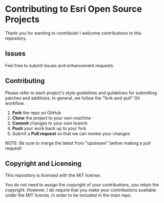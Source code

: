 
Contributing to Esri Open Source Projects
=========================================
Thank you for wanting to contribute! I welcome contributions to this repository.

Issues
----------

Feel free to submit issues and enhancement requests.

Contributing
----------

Please refer to each project's style guidelines and guidelines for submitting patches and additions. In general, we follow the "fork-and-pull" Git workflow.

 1. **Fork** the repo on GitHub
 2. **Clone** the project to your own machine
 3. **Commit** changes to your own branch
 4. **Push** your work back up to your fork
 5. Submit a **Pull request** so that we can review your changes

NOTE: Be sure to merge the latest from "upstream" before making a pull request!

Copyright and Licensing
----------

This repository is licensed with the MIT license.

You do not need to assign the copyright of your contributions, you retain the copyright. However, I do require that you make your contributions available under the MIT license, in order to be included in the main repo.
